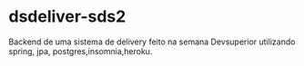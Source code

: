 # dsdeliver-sds2

Backend de uma sistema de delivery feito na semana Devsuperior utilizando spring, jpa, postgres,insomnia,heroku.
